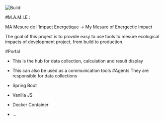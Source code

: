 ![Build](https://github.com/Palo-IT/mamie/workflows/Build/badge.svg?branch=master)

#M.A.M.I.E : 

MA Mesure de l'Impact Energetique -> My Mesure of Energectic Impact

The goal of this project is to provide easy to use tools to mesure ecological impacts of development project, from build to production.

#Portal 
- This is the hub for data collection, calculation and result display
- This can also be used as a communication tools
#Agents
They are responsible for data collections

- Spring Boot 
- Vanilla JS
- Docker Container 
- ...
